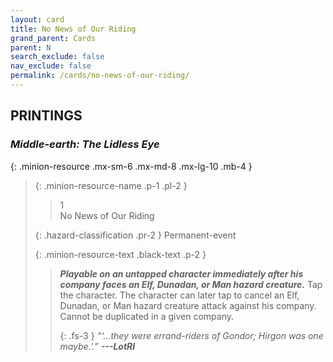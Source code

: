 ```yaml
---
layout: card
title: No News of Our Riding
grand_parent: Cards
parent: N
search_exclude: false
nav_exclude: false
permalink: /cards/no-news-of-our-riding/
---
```


## PRINTINGS


### _Middle-earth: The Lidless Eye_

{: .minion-resource .mx-sm-6 .mx-md-8 .mx-lg-10 .mb-4 }
> {: .minion-resource-name .p-1 .pl-2 }
> > <div class="hazard-mp">1</div>
> > <div class="card-name">No News of Our Riding</div>
>
> {: .hazard-classification .pr-2 }
> Permanent-event
>
> {: .minion-resource-text .black-text .p-2 }
> > ***Playable on an untapped character immediately after his company faces an Elf, Dunadan, or Man hazard creature.*** Tap the character. The character can later tap to cancel an Elf, Dunadan, or Man hazard creature attack against his company. Cannot be duplicated in a given company.   
> > 
> > {: .fs-3 } 
> > _“‘...they were errand-riders of Gondor; Hirgon was one maybe.’.”_ ***---&#65279;LotRI*** 
> 
